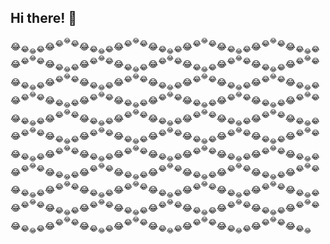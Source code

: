 ## Hi there! 👋
😂<sub>😂<sub>😂</sub>😂</sub>😂<sup>😂<sup>😂</sup>😂</sup>😂<sub>😂<sub>😂</sub>😂</sub>😂<sup>😂<sup>😂</sup>😂</sup>😂<sub>😂<sub>😂</sub>😂</sub>😂<sup>😂<sup>😂</sup>😂</sup>😂<sub>😂<sub>😂</sub>😂</sub>😂<sup>😂<sup>😂</sup>😂</sup>😂<sub>😂<sub>😂</sub>😂</sub>😂<sup>😂<sup>😂</sup>😂</sup>😂<sub>😂<sub>😂</sub>😂</sub>😂<sup>😂<sup>😂</sup>😂</sup>😂<sub>😂<sub>😂</sub>😂</sub>😂<sup>😂<sup>😂</sup>😂</sup>😂<sub>😂<sub>😂</sub>😂</sub>😂<sup>😂<sup>😂</sup>😂</sup>😂<sub>😂<sub>😂</sub>😂</sub>😂<sup>😂<sup>😂</sup>😂</sup>😂<sub>😂<sub>😂</sub>😂</sub>😂<sup>😂<sup>😂</sup>😂</sup>😂<sub>😂<sub>😂</sub>😂</sub>😂<sup>😂<sup>😂</sup>😂</sup>😂<sub>😂<sub>😂</sub>😂</sub>😂<sup>😂<sup>😂</sup>😂</sup>😂<sub>😂<sub>😂</sub>😂</sub>😂<sup>😂<sup>😂</sup>😂</sup>😂<sub>😂<sub>😂</sub>😂</sub>😂<sup>😂<sup>😂</sup>😂</sup>😂<sub>😂<sub>😂</sub>😂</sub>😂<sup>😂<sup>😂</sup>😂</sup>😂<sub>😂<sub>😂</sub>😂</sub>😂<sup>😂<sup>😂</sup>😂</sup>😂<sub>😂<sub>😂</sub>😂</sub>😂<sup>😂<sup>😂</sup>😂</sup>😂<sub>😂<sub>😂</sub>😂</sub>😂<sup>😂<sup>😂</sup>😂</sup>😂<sub>😂<sub>😂</sub>😂</sub>😂<sup>😂<sup>😂</sup>😂</sup>😂<sub>😂<sub>😂</sub>😂</sub>😂<sup>😂<sup>😂</sup>😂</sup>😂<sub>😂<sub>😂</sub>😂</sub>😂<sup>😂<sup>😂</sup>😂</sup>😂<sub>😂<sub>😂</sub>😂</sub>😂<sup>😂<sup>😂</sup>😂</sup>😂<sub>😂<sub>😂</sub>😂</sub>😂<sup>😂<sup>😂</sup>😂</sup>😂<sub>😂<sub>😂</sub>😂</sub>😂<sup>😂<sup>😂</sup>😂</sup>😂<sub>😂<sub>😂</sub>😂</sub>😂<sup>😂<sup>😂</sup>😂</sup>😂<sub>😂<sub>😂</sub>😂</sub>😂<sup>😂<sup>😂</sup>😂</sup>😂<sub>😂<sub>😂</sub>😂</sub>😂<sup>😂<sup>😂</sup>😂</sup>😂<sub>😂<sub>😂</sub>😂</sub>😂<sup>😂<sup>😂</sup>😂</sup>😂<sub>😂<sub>😂</sub>😂</sub>😂<sup>😂<sup>😂</sup>😂</sup>😂<sub>😂<sub>😂</sub>😂</sub>😂<sup>😂<sup>😂</sup>😂</sup>😂<sub>😂<sub>😂</sub>😂</sub>😂<sup>😂<sup>😂</sup>😂</sup>😂<sub>😂<sub>😂</sub>😂</sub>😂<sup>😂<sup>😂</sup>😂</sup>😂<sub>😂<sub>😂</sub>😂</sub>😂<sup>😂<sup>😂</sup>😂</sup>😂<sub>😂<sub>😂</sub>😂</sub>😂<sup>😂<sup>😂</sup>😂</sup>😂<sub>😂<sub>😂</sub>😂</sub>😂<sup>😂<sup>😂</sup>😂</sup>😂<sub>😂<sub>😂</sub>😂</sub>😂<sup>😂<sup>😂</sup>😂</sup>😂<sub>😂<sub>😂</sub>😂</sub>😂<sup>😂<sup>😂</sup>😂</sup>😂<sub>😂<sub>😂</sub>😂</sub>😂<sup>😂<sup>😂</sup>😂</sup>😂<sub>😂<sub>😂</sub>😂</sub>😂<sup>😂<sup>😂</sup>😂</sup>😂<sub>😂<sub>😂</sub>😂</sub>😂<sup>😂<sup>😂</sup>😂</sup>😂<sub>😂<sub>😂</sub>😂</sub>😂<sup>😂<sup>😂</sup>😂</sup>😂<sub>😂<sub>😂</sub>😂</sub>😂<sup>😂<sup>😂</sup>😂</sup>😂<sub>😂<sub>😂</sub>😂</sub>😂<sup>😂<sup>😂</sup>😂</sup>😂<sub>😂<sub>😂</sub>😂</sub>😂<sup>😂<sup>😂</sup>😂</sup>😂<sub>😂<sub>😂</sub>😂</sub>😂<sup>😂<sup>😂</sup>😂</sup>😂<sub>😂<sub>😂</sub>😂</sub>😂<sup>😂<sup>😂</sup>😂</sup>😂<sub>😂<sub>😂</sub>😂</sub>😂<sup>😂<sup>😂</sup>😂</sup>😂<sub>😂<sub>😂</sub>😂</sub>😂<sup>😂<sup>😂</sup>😂</sup>😂<sub>😂<sub>😂</sub>😂</sub>😂<sup>😂<sup>😂</sup>😂</sup>😂<sub>😂<sub>😂</sub>

<!--
**hngskj/hngskj** is a ✨ _special_ ✨ repository because its `README.md` (this file) appears on your GitHub profile.

Here are some ideas to get you started:

- 🔭 I’m currently working on ...
- 🌱 I’m currently learning ...
- 👯 I’m looking to collaborate on ...
- 🤔 I’m looking for help with ...
- 💬 Ask me about ...
- 📫 How to reach me: ...
- 😄 Pronouns: ...
- ⚡ Fun fact: ...
-->

